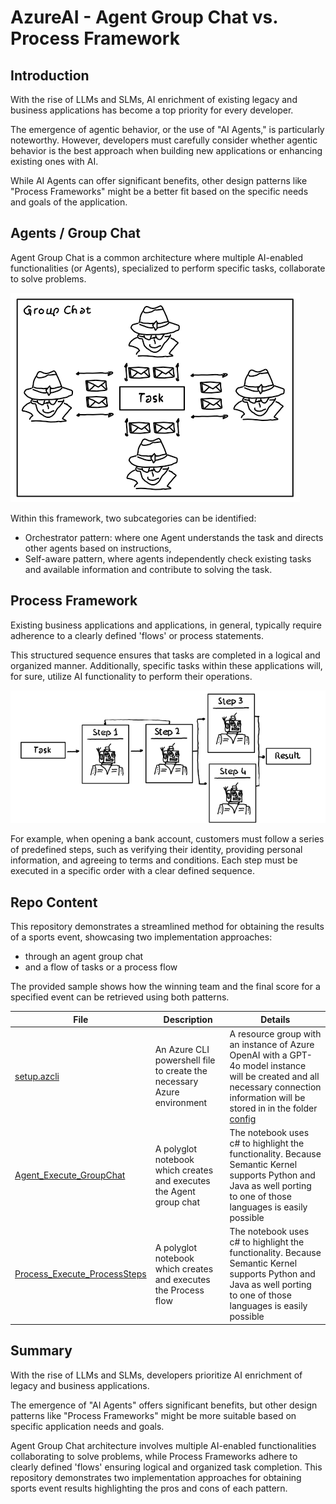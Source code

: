 # AzureAI - Agent Group Chat vs. Process Framework

## Introduction

With the rise of LLMs and SLMs, AI enrichment of existing legacy and business applications has become a top priority for every developer. 

The emergence of agentic behavior, or the use of "AI Agents," is particularly noteworthy. However, developers must carefully consider whether agentic behavior is the best approach when building new applications or enhancing existing ones with AI. 

While AI Agents can offer significant benefits, other design patterns like "Process Frameworks" might be a better fit based on the specific needs and goals of the application.

## Agents / Group Chat

Agent Group Chat is a common architecture where multiple AI-enabled functionalities (or Agents), specialized to perform specific tasks, collaborate to solve problems.

![](media/img/Start_GroupChat.png)

Within this framework, two subcategories can be identified:

- Orchestrator pattern: where one Agent understands the task and directs other agents based on instructions,
- Self-aware pattern, where agents independently check existing tasks and available information and contribute to solving the task.

## Process Framework

Existing business applications and applications, in general, typically require adherence to a clearly defined 'flows' or process statements. 

This structured sequence ensures that tasks are completed in a logical and organized manner. Additionally, specific tasks within these applications will, for sure, utilize AI functionality to perform their operations.

![](media/img/Start_Process.png)

For example, when opening a bank account, customers must follow a series of predefined steps, such as verifying their identity, providing personal information, and agreeing to terms and conditions. Each step must be executed in a specific order with a clear defined sequence.

## Repo Content

This repository demonstrates a streamlined method for obtaining the results of a sports event, showcasing two implementation approaches:

- through an agent group chat
- and a flow of tasks or a process flow

The provided sample shows how the winning team and the final score for a specified event can be retrieved using both patterns.

| File | Description | Details |
| ---- | ----------- | ------- |
| [setup.azcli](./setup/setup.azcli) | An Azure CLI powershell file to create the necessary Azure environment | A resource group with an instance of Azure OpenAI with a GPT-4o model instance will be created and all necessary connection information will be stored in in the folder [config](./config/) |
| [Agent_Execute_GroupChat](./src/Agent_Execute_GroupChat.ipynb) | A polyglot notebook which creates and executes the Agent group chat | The notebook uses c# to highlight the functionality. Because Semantic Kernel supports Python and Java as well porting to one of those languages is easily possible |
| [Process_Execute_ProcessSteps](./src/Process_Execute_ProcessSteps.ipynb) | A polyglot notebook which creates and executes the Process flow | The notebook uses c# to highlight the functionality. Because Semantic Kernel supports Python and Java as well porting to one of those languages is easily possible |

## Summary

With the rise of LLMs and SLMs, developers prioritize AI enrichment of legacy and business applications.

The emergence of "AI Agents" offers significant benefits, but other design patterns like "Process Frameworks" might be more suitable based on specific application needs and goals.

Agent Group Chat architecture involves multiple AI-enabled functionalities collaborating to solve problems, while Process Frameworks adhere to clearly defined 'flows' ensuring logical and organized task completion. This repository demonstrates two implementation approaches for obtaining sports event results highlighting the pros and cons of each pattern.
